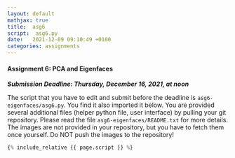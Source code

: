 ```yaml
---
layout: default
mathjax: true
title:  asg6
script:  asg6.py
date:   2021-12-09 09:10:49 +0100
categories: assignments
---
```


#### Assignment 6: PCA and Eigenfaces 

**_Submission Deadline: Thursday, December 16, 2021, at noon_**


The script that you have to edit and submit before the deadline is
`asg6-eigenfaces/asg6.py`. You find it also imported it below. 
You are provided several additional files (helper python file, user
interface) by pulling your git repository. Please read the file
`asg6-eigenfaces/README.txt` for more details. The images are
not provided in your repository, but you have to fetch them once
yourself. Do NOT push the images to the repository!

```python
{% include_relative {{ page.script }} %}
```


